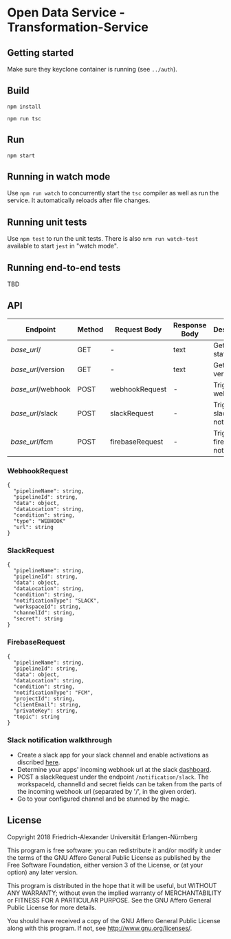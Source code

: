 # Open Data Service - Transformation-Service

## Getting started

Make sure they keyclone container is running (see `../auth`).

## Build

`npm install`

`npm run tsc`

## Run

`npm start`

## Running in watch mode

Use `npm run watch` to concurrently start the `tsc` compiler as well as run the service. It automatically reloads after file changes.

## Running unit tests

Use `npm test` to run the unit tests. There is also `nrm run watch-test` available to start `jest` in "watch mode".

## Running end-to-end tests

TBD

## API
| Endpoint  | Method  | Request Body  | Response Body | Description |
|---|---|---|---|---|
| *base_url*/ | GET | - | text | Get health status |
| *base_url*/version | GET | - | text | Get service version |
| *base_url*/webhook | POST | webhookRequest | - | Trigger webhook |
| *base_url*/slack | POST | slackRequest | - | Trigger slack notification |
| *base_url*/fcm | POST | firebaseRequest | - | Trigger firebase notification |


### WebhookRequest
```
{
  "pipelineName": string,
  "pipelineId": string,
  "data": object,
  "dataLocation": string,
  "condition": string,
  "type": "WEBHOOK"
  "url": string
}
```

### SlackRequest
```
{
  "pipelineName": string,
  "pipelineId": string,
  "data": object,
  "dataLocation": string,
  "condition": string,
  "notificationType": "SLACK",
  "workspaceId": string,
  "channelId": string,
  "secret": string
}
```

### FirebaseRequest
```
{
  "pipelineName": string,
  "pipelineId": string,
  "data": object,
  "dataLocation": string,
  "condition": string,
  "notificationType": "FCM",
  "projectId": string,
  "clientEmail": string,
  "privateKey": string,
  "topic": string
}
```


### Slack notification walkthrough
* Create a slack app for your slack channel and enable activations as discribed [here](https://api.slack.com/messaging/webhooks).
* Determine your apps' incoming webhook url at the slack [dashboard](https://api.slack.com/apps).
* POST a slackRequest under the endpoint ```/notification/slack```. The workspaceId, channelId and secret fields can be taken from the parts of the incoming webhook url (separated by '/', in the given order).
* Go to your configured channel and be stunned by the magic. 

## License

Copyright 2018 Friedrich-Alexander Universität Erlangen-Nürnberg

This program is free software: you can redistribute it and/or modify
it under the terms of the GNU Affero General Public License as
published by the Free Software Foundation, either version 3 of the
License, or (at your option) any later version.

This program is distributed in the hope that it will be useful,
but WITHOUT ANY WARRANTY; without even the implied warranty of
MERCHANTABILITY or FITNESS FOR A PARTICULAR PURPOSE. See the
GNU Affero General Public License for more details.

You should have received a copy of the GNU Affero General Public License
along with this program. If not, see <http://www.gnu.org/licenses/>.
